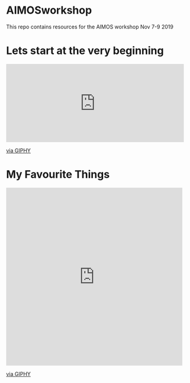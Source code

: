 # AIMOSworkshop
This repo contains resources for the AIMOS workshop Nov 7-9 2019


# Lets start at the very beginning 

<iframe src="https://giphy.com/embed/LdQkR3nuGbjEY" width="480" height="211" frameBorder="0" class="giphy-embed" allowFullScreen></iframe><p><a href="https://giphy.com/gifs/the-sound-of-music-do-re-mi-gif-LdQkR3nuGbjEY">via GIPHY</a></p>



# My Favourite Things 

<iframe src="https://giphy.com/embed/12x7cOJs8WV5aE" width="476" height="480" frameBorder="0" class="giphy-embed" allowFullScreen></iframe><p><a href="https://giphy.com/gifs/dancing-singing-12x7cOJs8WV5aE">via GIPHY</a></p>